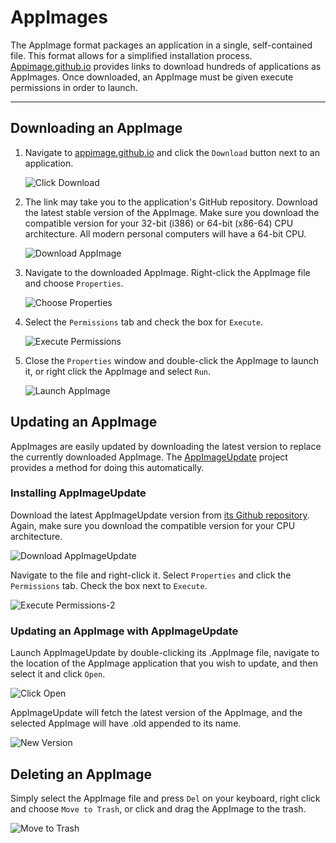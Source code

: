 # AppImages

The AppImage format packages an application in a single, self-contained file. This format allows for a simplified installation process. [Appimage.github.io](https://appimage.github.io/) provides links to download hundreds of applications as AppImages. Once downloaded, an AppImage must be given execute permissions in order to launch.

---

## Downloading an AppImage

1. Navigate to [appimage.github.io](https://appimage.github.io/) and click the `Download` button next to an application.

    ![Click Download](/images/using-appimages/click-download.png)

2. The link may take you to the application's GitHub repository. Download the latest stable version of the AppImage. Make sure you download the compatible version for your 32-bit (i386) or 64-bit (x86-64) CPU architecture. All modern personal computers will have a 64-bit CPU.

    ![Download AppImage](/images/using-appimages/download-appimage.png)

3. Navigate to the downloaded AppImage. Right-click the AppImage file and choose `Properties`.

    ![Choose Properties](/images/using-appimages/choose-properties.png)

4. Select the `Permissions` tab and check the box for `Execute`.

    ![Execute Permissions](/images/using-appimages/execute-permissions.png)

5. Close the `Properties` window and double-click the AppImage to launch it, or right click the AppImage and select `Run`.

    ![Launch AppImage](/images/using-appimages/launch-appimage.png)

## Updating an AppImage

AppImages are easily updated by downloading the latest version to replace the currently downloaded AppImage. The [AppImageUpdate](https://github.com/AppImage/AppImageUpdate) project provides a method for doing this automatically.

### Installing AppImageUpdate

Download the latest AppImageUpdate version from [its Github repository](https://github.com/AppImage/AppImageUpdate/releases/continuous). Again, make sure you download the compatible version for your CPU architecture.

![Download AppImageUpdate](/images/using-appimages/download-appimageupdate.png)

Navigate to the file and right-click it. Select `Properties` and click the `Permissions` tab. Check the box next to `Execute`.

![Execute Permissions-2](/images/using-appimages/execute-permissions2.png)

### Updating an AppImage with AppImageUpdate

Launch AppImageUpdate by double-clicking its .AppImage file, navigate to the location of the AppImage application that you wish to update, and then select it and click `Open`.

![Click Open](/images/using-appimages/click-open.png)

AppImageUpdate will fetch the latest version of the AppImage, and the selected AppImage will have .old appended to its name.

![New Version](/images/using-appimages/new-version.png)

## Deleting an AppImage

Simply select the AppImage file and press `Del` on your keyboard, right click and choose `Move to Trash`, or click and drag the AppImage to the trash.

![Move to Trash](/images/using-appimages/move-to-trash.png)

